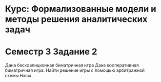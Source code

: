 # Курс: Формализованные модели и методы решения аналитических задач

# Семестр 3 Задание 2


Дана бескоалиционная биматричная игра Дана кооперативная биматричная игра. Найти решение игры с помощью арбитражной схемы Нэша.





